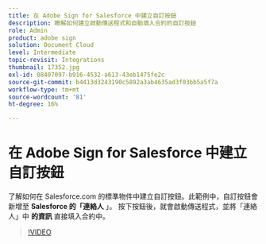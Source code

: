```yaml
---
title: 在 Adobe Sign for Salesforce 中建立自訂按鈕
description: 瞭解如何建立啟動傳送程式和自動填入合約的自訂按鈕
role: Admin
product: adobe sign
solution: Document Cloud
level: Intermediate
topic-revisit: Integrations
thumbnail: 17352.jpg
exl-id: 08407097-b916-4532-a613-43eb1475fe2c
source-git-commit: b4413d3243190c5892a3ab4635ad3f03bb5a5f7a
workflow-type: tm+mt
source-wordcount: '81'
ht-degree: 16%

---
```


# 在 Adobe Sign for Salesforce 中建立自訂按鈕

了解如何在 Salesforce.com 的標準物件中建立自訂按鈕。此範例中，自訂按鈕會新增至 **Salesforce 的「連絡人** 」。 按下按鈕後，就會啟動傳送程式，並將「連絡人」中 **的資訊** 直接填入合約中。

>[!VIDEO](https://video.tv.adobe.com/v/17352?hidetitle=true)
